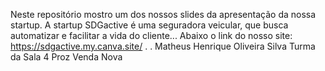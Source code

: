   Neste repositório mostro um dos nossos slides da apresentação da nossa startup.
    A startup SDGactive é uma seguradora veicular, que busca automatizar e facilitar a vida do cliente...
        Abaixo o link do nosso site:
          https://sdgactive.my.canva.site/
            .
            .
                Matheus Henrique Oliveira Silva
                Turma da Sala 4
                Proz Venda Nova
